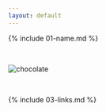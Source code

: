 ```yaml
---
layout: default
---
```


{% include 01-name.md %}

<br>

![chocolate](https://es.wikipedia.org/wiki/Chocolate#/media/Archivo:Chocolate.jpg)

<br>

{% include 03-links.md %}

